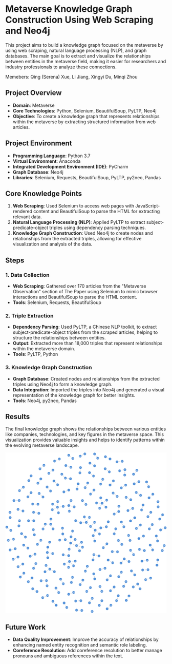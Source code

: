 # Metaverse Knowledge Graph Construction Using Web Scraping and Neo4j

This project aims to build a knowledge graph focused on the metaverse by using web scraping, natural language processing (NLP), and graph databases. The main goal is to extract and visualize the relationships between entities in the metaverse field, making it easier for researchers and industry professionals to analyze these connections.

Memebers: Qing (Serena) Xue, Li Jiang, Xingyi Du, Minqi Zhou

## Project Overview

- **Domain**: Metaverse
- **Core Technologies**: Python, Selenium, BeautifulSoup, PyLTP, Neo4j
- **Objective**: To create a knowledge graph that represents relationships within the metaverse by extracting structured information from web articles.

## Project Environment

- **Programming Language**: Python 3.7
- **Virtual Environment**: Anaconda
- **Integrated Development Environment (IDE)**: PyCharm
- **Graph Database**: Neo4j
- **Libraries**: Selenium, Requests, BeautifulSoup, PyLTP, py2neo, Pandas

## Core Knowledge Points

1. **Web Scraping**: Used Selenium to access web pages with JavaScript-rendered content and BeautifulSoup to parse the HTML for extracting relevant data.
2. **Natural Language Processing (NLP)**: Applied PyLTP to extract subject-predicate-object triples using dependency parsing techniques.
3. **Knowledge Graph Construction**: Used Neo4j to create nodes and relationships from the extracted triples, allowing for effective visualization and analysis of the data.

## Steps

### 1. Data Collection
- **Web Scraping**: Gathered over 170 articles from the "Metaverse Observation" section of The Paper using Selenium to mimic browser interactions and BeautifulSoup to parse the HTML content.
- **Tools**: Selenium, Requests, BeautifulSoup

### 2. Triple Extraction
- **Dependency Parsing**: Used PyLTP, a Chinese NLP toolkit, to extract subject-predicate-object triples from the scraped articles, helping to structure the relationships between entities.
- **Output**: Extracted more than 18,000 triples that represent relationships within the metaverse domain.
- **Tools**: PyLTP, Python

### 3. Knowledge Graph Construction
- **Graph Database**: Created nodes and relationships from the extracted triples using Neo4j to form a knowledge graph.
- **Data Integration**: Imported the triples into Neo4j and generated a visual representation of the knowledge graph for better insights.
- **Tools**: Neo4j, py2neo, Pandas

## Results

The final knowledge graph shows the relationships between various entities like companies, technologies, and key figures in the metaverse space. This visualization provides valuable insights and helps to identify patterns within the evolving metaverse landscape.

![Knowledge Graph Output](result.png)

## Future Work

- **Data Quality Improvement**: Improve the accuracy of relationships by enhancing named entity recognition and semantic role labeling.
- **Coreference Resolution**: Add coreference resolution to better manage pronouns and ambiguous references within the text.
